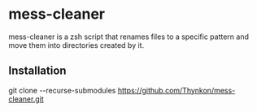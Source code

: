 # mess-cleaner
mess-cleaner is a zsh script that renames files to a specific pattern and move them into directories created by it.

## Installation
git clone --recurse-submodules https://github.com/Thynkon/mess-cleaner.git
